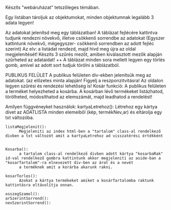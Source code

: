 Készíts "webáruházat" tetszőleges témában. 

Egy listában tároljuk az objektumokat, minden objektumnak legalább 3 adata legyen!

Az adatokat jelenítsd meg egy táblázatban!
A táblázat fejlécére kattintva tudjunk rendezni növekvő, illetve csökkenő sorrendbe az adatokat (Egyszer kattintunk növekvő, mégegyszer- csökkenő sorrendben az adott fejléc szerint) Az elv: a listádat rendezd, majd hívd meg újra az oldal megjelenítését!
Készíts 3 szűrés mezőt, amiben kiválasztott mezők alapján szűrheted az adataidat!
++ A táblázat minden sora mellett legyen egy törlés gomb, amivel az adott sort tudjuk törölni a táblázatból. 


PUBLIKUS FELÜLET 
A publikus felületen div-ekben jelenítsük meg az adatokat. (az előzetes minta alapján! Figyelj a reszponzitvitásra!
Az oldalon legyen szűrési és rendezési lehetőség is!
Kosár funkció:  A publikus felületen a terméket helyezheted a kosárba. A kosárban lévő termékeket listázhatod, törölheted, módosíthatod az elemszámát, majd leadhatod a rendelést!







Amilyen függvéneyket használok:
    kartyaLetrehoz():
          Létrehoz egy kártya divet az ADATLISTA minden elemeiből (kép, termékNev,ar) és eltárolja egy txt változóba.

    listaMegjelenit():
          Megjeleniti az index html-ben a "tartalom" class-al rendelkező divben a txt változót amit a kartyaLetrehoz ad visszatérési értékként

    
    Kosarba():
          a tartalom class-al rendelkező divben adott kártya "kosarbaRak" id-val rendelkező gombra kattintunk akkor megjelenití az aside-ban a "kosarTartalom"-ra elnevezett div-ben az árat és a nevét   
          a terméknek amit a korárba akarunk rakni.

    kosarTorles():
          Azokat a kártya termékeket amiket a kosárTartalomba raktunk kattintásra eltávolítja onnan.

    osszegSzamol():
    arSzerintSorrend():
    nevSzerintSorrend():
    
        
